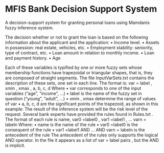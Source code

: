 # MFIS Bank Decision Support System
A decision-support system for granting personal loans using Mamdanis fuzzy inference system.

The decision whether or not to grant the loan is based on the following information about the applicant and the application:
• Income level.
• Assets in possession: real estate, vehicles, etc.
• Employment stability: seniority, type of contract, etc.
• Loan amount in relation to monthly income.
• Loan and payment history.
• Age

Each of these variables is typified by one or more fuzzy sets whose membership functions have trapezoidal or triangular shapes, that is, they are composed of straight segments. The file InputVarSets.txt contains the description of these sets, one set in each line. The format is: var = label , xmin , xmax , a, b, c, d
Where
• var corresponds to one of the input variables (“age”, “income”, ...)
• label is the name of the fuzzy set in question (“young”, “adult”, ...)
• xmin , xmax determine the range of
values of var
• a, b, c, d are the significant points of
the trapezoid, as shown in this example:
The result of the inference system will be the
risk level of the request.
Several bank experts have provided the rules found in Rules.txt . The format of each rule is name, var0 =label0 , var1 =label1 , ... varn = labeln
Where:
• name is the name of the rule
• var0 =label0 is the consequent of the rule
• var1 =label1 AND ... AND varn = labeln is the antecedent of the rule
The antecedent of the rules only supports the logical AND operator. In the file it appears as a list of var = label pairs , but the AND is implicit.
